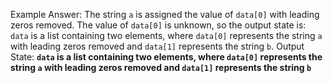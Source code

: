 Example Answer:
The string `a` is assigned the value of `data[0]` with leading zeros removed. The value of `data[0]` is unknown, so the output state is: `data` is a list containing two elements, where `data[0]` represents the string `a` with leading zeros removed and `data[1]` represents the string `b`.
Output State: **`data` is a list containing two elements, where `data[0]` represents the string `a` with leading zeros removed and `data[1]` represents the string `b`**